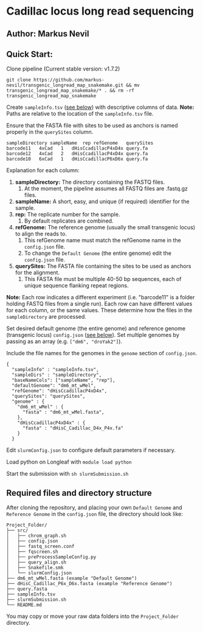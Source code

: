 # Cadillac locus long read sequencing
## Author: Markus Nevil

## Quick Start:

Clone pipeline (Current stable version: v1.7.2)
```
git clone https://github.com/markus-nevil/transgenic_longread_map_snakemake.git && mv transgenic_longread_map_snakemake/* . && rm -rf transgenic_longread_map_snakemake

```

Create `sampleInfo.tsv` ([see below](#sampleInfo)) with descriptive columns of data.
**Note:** Paths are relative to the location of the `sampleInfo.tsv` file.

Ensure that the FASTA file with sites to be used as anchors is named properly in the `querySites` column.

```
sampleDirectory	sampleName	rep	refGenome	querySites
barcode11	4xCad	1	dHisCcadillacP4xD4x	query.fa
barcode12	4xCad	2	dHisCcadillacP4xD4x	query.fa
barcode10	6xCad	1	dHisCcadillacP6xD6x	query.fa
```
Explanation for each column:
1. **sampleDirectory:** The directory containing the FASTQ files.
   1. At the moment, the pipeline assumes all FASTQ files are .fastq.gz files.
2. **sampleName:** A short, easy, and unique (if required) identifier for the sample.
3. **rep:** The replicate number for the sample.
   1. By default replicates are combined.
4. **refGenome:** The reference genome (usually the small transgenic locus) to align the reads to.
   1. This refGenome name must match the refGenome name in the `config.json` file.
   2. To change the `Default Genome` (the entire genome) edit the `config.json` file.
5. **querySites:** The FASTA file containing the sites to be used as anchors for the alignment.
	1. This FASTA file must be multiple 40-50 bp sequences, each of unique sequence flanking repeat regions.

**Note:** Each row indicates a different experiment (i.e. "barcode11" is a folder holding FASTQ files from a single run).
Each row can have different values for each column, or the same values. These determine how the files in the `sampleDirectory` are processed.



Set desired default genome (the entire genome) and reference genome (transgenic locus)  `config.json` ([see below](#config)). Set multiple genomes by passing as an array (e.g. `["dm6", "droYak2"]`).

Include the file names for the genomes in the `genome` section of `config.json`.

```
{
  "sampleInfo" : "sampleInfo.tsv",
  "sampleDirs" : "sampleDirectory",
  "baseNameCols": ["sampleName", "rep"],
  "defaultGenome": "dm6_mt_wMel",
  "refGenome": "dHisCcadillacP4xD4x",
  "querySites": "querySites",
  "genome" : {
	"dm6_mt_wMel" : {
	  "fasta" : "dm6_mt_wMel.fasta",
	},
	"dHisCcadillacP4xD4x" : {
	  "fasta" : "dHisC_Cadillac_D4x_P4x.fa"
	}
  }
```

Edit `slurmConfig.json` to configure default parameters if necessary.

Load python on Longleaf with `module load python`

Start the submission with `sh slurmSubmission.sh`

## Required files and directory structure

After cloning the repository, and placing your own `Default Genome` and `Reference Genome` in the `config.json` file, the directory should look like:

```
Project_Folder/
├── src/
│   ├── chrom_graph.sh
│   ├── config.json
│   ├── fastq_screen.conf
│   ├── fqscreen.sh
│   ├── preProcessSampleConfig.py
│   ├── query_align.sh
│   ├── Snakefile.smk
│   └── slurmConfig.json
├── dm6_mt_wMel.fasta (example "Default Genome")
├── dHisC_Cadillac_P6x_D6x.fasta (example "Reference Genome")
├── query.fasta
├── sampleInfo.tsv
├── slurmSubmission.sh
└── README.md
```
You may copy or move your raw data folders into the `Project_Folder` directory.


